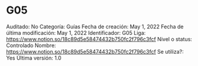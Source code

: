 # G05

Auditado: No
Categoría: Guías
Fecha de creación: May 1, 2022
Fecha de última modificación: May 1, 2022
Identificador: G05
Liga: https://www.notion.so/18c89d5e58474432b750fc2f796c3fcf 
Nivel o status: Controlado
Nombre: https://www.notion.so/18c89d5e58474432b750fc2f796c3fcf 
Se utiliza?: Yes
Última versión: 1.0